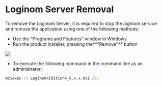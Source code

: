 # Loginom Server Removal

To remove the Loginom Server, it is required to stop the *loginom* service and remove the application using one of the following methods:

* Use the "Programs and Features" window in Windows
* Run the product installer, pressing the**"Remove"** button

![](../images/server_msi_remove.png)

* To execute the following command in the command line as an administrator:

```cmd
msiexec /x Loginom<Edition>_6.x.x.msi /qn
```
